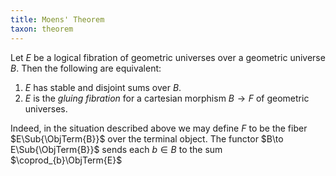 ```yaml
---
title: Moens' Theorem
taxon: theorem
---
```


Let $E$ be a logical fibration of geometric universes over a geometric universe $B$. Then the following are equivalent:

1. $E$ has stable and disjoint sums over $B$.
2. $E$ is the *gluing fibration* for a cartesian morphism $B\to F$ of geometric universes.

Indeed, in the situation described above we may define $F$ to be the fiber $E\Sub{\ObjTerm{B}}$ over the terminal object. The functor $B\to E\Sub{\ObjTerm{B}}$ sends each $b\in B$ to the sum $\coprod_{b}\ObjTerm{E}$
